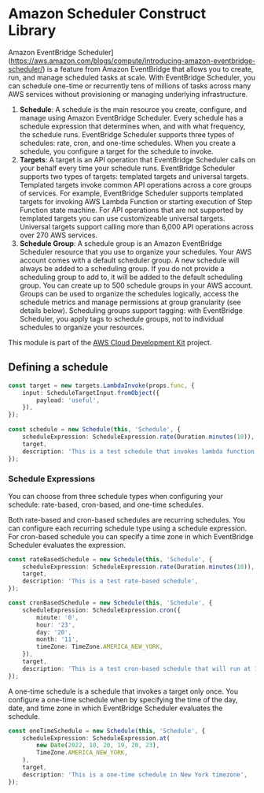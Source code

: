 # Amazon Scheduler Construct Library

Amazon EventBridge Scheduler](https://aws.amazon.com/blogs/compute/introducing-amazon-eventbridge-scheduler/) is a feature from Amazon EventBridge that allows you to create, run, and manage scheduled tasks at scale. With EventBridge Scheduler, you can schedule one-time or recurrently tens of millions of tasks across many AWS services without provisioning or managing underlying infrastructure.

1. **Schedule**: A schedule is the main resource you create, configure, and manage using Amazon EventBridge Scheduler. Every schedule has a schedule expression that determines when, and with what frequency, the schedule runs. EventBridge Scheduler supports three types of schedules: rate, cron, and one-time schedules. When you create a schedule, you configure a target for the schedule to invoke. 
2. **Targets**: A target is an API operation that EventBridge Scheduler calls on your behalf every time your schedule runs. EventBridge Scheduler supports two types of targets: templated targets and universal targets. Templated targets invoke common API operations across a core groups of services. For example, EventBridge Scheduler supports templated targets for invoking AWS Lambda Function or starting execution of Step Function state machine. For API operations that are not supported by templated targets you can use customizeable universal targets. Universal targets support calling more than 6,000 API operations across over 270 AWS services.
3. **Schedule Group**: A schedule group is an Amazon EventBridge Scheduler resource that you use to organize your schedules. Your AWS account comes with a default scheduler group. A new schedule will always be added to a scheduling group. If you do not provide a scheduling group to add to, it will be added to the default scheduling group. You can create up to 500 schedule groups in your AWS account. Groups can be used to organize the schedules logically, access the schedule metrics and manage permissions at group granularity (see details below). Scheduling groups support tagging: with EventBridge Scheduler, you apply tags to schedule groups, not to individual schedules to organize your resources.

This module is part of the [AWS Cloud Development Kit](https://github.com/aws/aws-cdk) project.

## Defining a schedule 

```ts
const target = new targets.LambdaInvoke(props.func, {
    input: ScheduleTargetInput.fromObject({
        payload: 'useful',
    }),
});
    
const schedule = new Schedule(this, 'Schedule', {
    scheduleExpression: ScheduleExpression.rate(Duration.minutes(10)),
    target,
    description: 'This is a test schedule that invokes lambda function every 10 minutes.',
});
```

### Schedule Expressions

You can choose from three schedule types when configuring your schedule: rate-based, cron-based, and one-time schedules. 

Both rate-based and cron-based schedules are recurring schedules. You can configure each recurring schedule type using a schedule expression. For cron-based schedule you can specify a time zone in which EventBridge Scheduler evaluates the expression.

```ts
const rateBasedSchedule = new Schedule(this, 'Schedule', {
    scheduleExpression: ScheduleExpression.rate(Duration.minutes(10)),
    target,
    description: 'This is a test rate-based schedule',
});

const cronBasedSchedule = new Schedule(this, 'Schedule', {
    scheduleExpression: ScheduleExpression.cron({ 
        minute: '0',
        hour: '23',
        day: '20',
        month: '11',
        timeZone: TimeZone.AMERICA_NEW_YORK,
    }),
    target,
    description: 'This is a test cron-based schedule that will run at 11:00 PM, on day 20 of the month, only in November in New York timezone',
});
```

A one-time schedule is a schedule that invokes a target only once. You configure a one-time schedule when by specifying the time of the day, date, and time zone in which EventBridge Scheduler evaluates the schedule.

```ts
const oneTimeSchedule = new Schedule(this, 'Schedule', {
    scheduleExpression: ScheduleExpression.at(
        new Date(2022, 10, 20, 19, 20, 23),
        TimeZone.AMERICA_NEW_YORK,
    ),
    target,
    description: 'This is a one-time schedule in New York timezone',
});
```